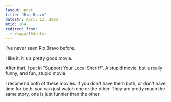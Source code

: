 ```yaml
---
layout: post
title: "Rio Bravo"
datestr: April 12, 2003
mtid: 164
redirect_from:
  - /saga/164.html
---
```


I've never seen Rio Bravo before.

I like it.  It's a pretty good movie.

After that, I put in "Support Your Local Sheriff".  A stupid movie, but a really funny, and fun, stupid movie.

I recomend both of these movies.  If you don't have them both, or don't have time for both, you can just watch one or the other.  They are pretty much the same story, one is just funnier than the other.

